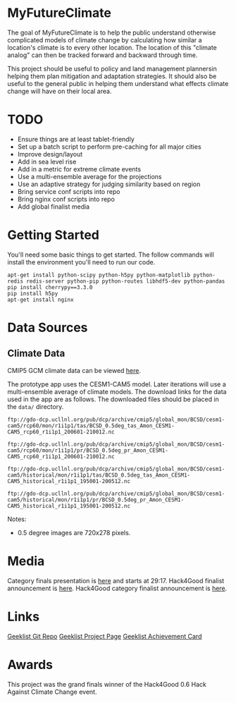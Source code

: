 MyFutureClimate
===============

The goal of MyFutureClimate is to help the public understand otherwise
complicated models of climate change by calculating how similar a location's
climate is to every other location. The location of this "climate analog" can
then be tracked forward and backward through time.

This project should be useful to policy and land management plannersin helping
them plan mitigation and adaptation strategies. It should also be useful to the
general public in helping them understand what effects climate change will have
on their local area.


TODO
===============
 * Ensure things are at least tablet-friendly
 * Set up a batch script to perform pre-caching for all major cities
 * Improve design/layout
 * Add in sea level rise
 * Add in a metric for extreme climate events
 * Use a multi-ensemble average for the projections
 * Use an adaptive strategy for judging similarity based on region
 * Bring service conf scripts into repo
 * Bring nginx conf scripts into repo
 * Add global finalist media


Getting Started
===============

You'll need some basic things to get started. The follow commands will install
the environment you'll need to run our code.

    apt-get install python-scipy python-h5py python-matplotlib python-redis redis-server python-pip python-routes libhdf5-dev python-pandas
    pip install cherrypy==3.3.0
    pip install h5py
    apt-get install nginx


Data Sources
============

Climate Data
------------

CMIP5 GCM climate data can be viewed [here](ftp://gdo-dcp.ucllnl.org/pub/dcp/archive/cmip5/global_mon/).

The prototype app uses the CESM1-CAM5 model. Later iterations will use a multi-ensemble average of climate models. The download links for the data used in the app are as follows. The downloaded files should be placed in the `data/` directory.

    ftp://gdo-dcp.ucllnl.org/pub/dcp/archive/cmip5/global_mon/BCSD/cesm1-cam5/rcp60/mon/r1i1p1/tas/BCSD_0.5deg_tas_Amon_CESM1-CAM5_rcp60_r1i1p1_200601-210012.nc

    ftp://gdo-dcp.ucllnl.org/pub/dcp/archive/cmip5/global_mon/BCSD/cesm1-cam5/rcp60/mon/r1i1p1/pr/BCSD_0.5deg_pr_Amon_CESM1-CAM5_rcp60_r1i1p1_200601-210012.nc

    ftp://gdo-dcp.ucllnl.org/pub/dcp/archive/cmip5/global_mon/BCSD/cesm1-cam5/historical/mon/r1i1p1/tas/BCSD_0.5deg_tas_Amon_CESM1-CAM5_historical_r1i1p1_195001-200512.nc

    ftp://gdo-dcp.ucllnl.org/pub/dcp/archive/cmip5/global_mon/BCSD/cesm1-cam5/historical/mon/r1i1p1/pr/BCSD_0.5deg_pr_Amon_CESM1-CAM5_historical_r1i1p1_195001-200512.nc

Notes:
 * 0.5 degree images are 720x278 pixels.


Media
=====
Category finals presentation is [here](https://www.youtube.com/watch?v=h_GzzvIa4QY&list=UU3ofNKrKZBn8AvFeG3A6w6A) and starts at 29:17.
Hack4Good finalist announcement is [here](http://blog.geekli.st/post/98065680547/the-winning-teams-of-the-geeklist-hack4good-against).
Hack4Good category finalist announcement is [here](http://blog.geekli.st/post/97978462607/announcing-12-challenge-theme-winners-hackers-choice).

Links
=====
[Geeklist Git Repo](https://git.geekli.st/rbarnes/myfutureclimate/)
[Geeklist Project Page](https://geekli.st/hackathon/hack4good-06/project/5414c07d1c363f370480641f)
[Geeklist Achievement Card](https://geekli.st/rbarnes/we-built-my-future-climate-at-geeklist-hack4good-06-in-virtual-locations)

Awards
======
This project was the grand finals winner of the Hack4Good 0.6 Hack Against Climate Change event.
